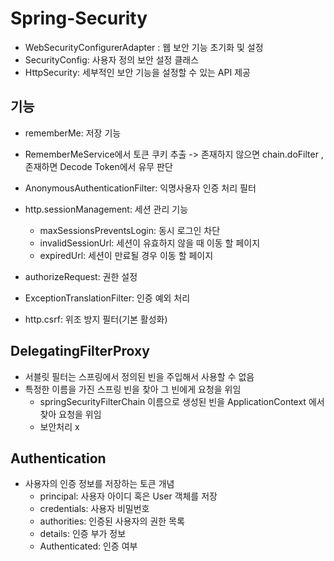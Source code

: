 # Spring-Security

* WebSecurityConfigurerAdapter : 웹 보안 기능 초기화 및 설정
* SecurityConfig: 사용자 정의 보안 설정 클래스
* HttpSecurity: 세부적인 보안 기능을 설정할 수 있는 API 제공

## 기능
* rememberMe: 저장 기능
* RememberMeService에서 토큰 쿠키 추출 -> 존재하지 않으면 chain.doFilter , 존재하면 Decode Token에서 유무 판단

* AnonymousAuthenticationFilter: 익명사용자 인증 처리 필터
* http.sessionManagement: 세션 관리 기능
  + maxSessionsPreventsLogin: 동시 로그인 차단
  + invalidSessionUrl: 세션이 유효하지 않을 때 이동 할 페이지
  + expiredUrl: 세션이 만료될 경우 이동 할 페이지

* authorizeRequest: 권한 설정
* ExceptionTranslationFilter: 인증 예외 처리

* http.csrf: 위조 방지 필터(기본 활성화)

## DelegatingFilterProxy
* 서블릿 필터는 스프링에서 정의된 빈을 주입해서 사용할 수 없음
* 특정한 이름을 가진 스프링 빈을 찾아 그 빈에게 요청을 위임
  + springSecurityFilterChain 이름으로 생성된 빈을 ApplicationContext 에서 찾아 요청을 위임
  + 보안처리 x

## Authentication 
* 사용자의 인증 정보를 저장하는 토큰 개념
  + principal: 사용자 아이디 혹은 User 객체를 저장
  + credentials: 사용자 비밀번호
  + authorities: 인증된 사용자의 권한 목록
  + details: 인증 부가 정보
  + Authenticated: 인증 여부